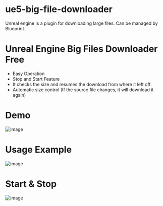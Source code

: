 # ue5-big-file-downloader
 Unreal engine is a plugin for downloading large files. Can be managed by Blueprint.
# Unreal Engine Big Files Downloader Free
- Easy Operation
- Stop and Start Feature
- It checks the size and resumes the download from where it left off.
- Automatic size control (If the source file changes, it will download it again)
# Demo
![image](https://github.com/user-attachments/assets/608f97e3-949f-4fca-9d04-80873ee4af65)

# Usage Example
![image](https://github.com/user-attachments/assets/6b3e81a8-9b85-4454-a570-518ebf415f2d)

# Start & Stop 
![image](https://github.com/user-attachments/assets/ce128c83-4ec4-473e-bc88-dfe03266fa18)
